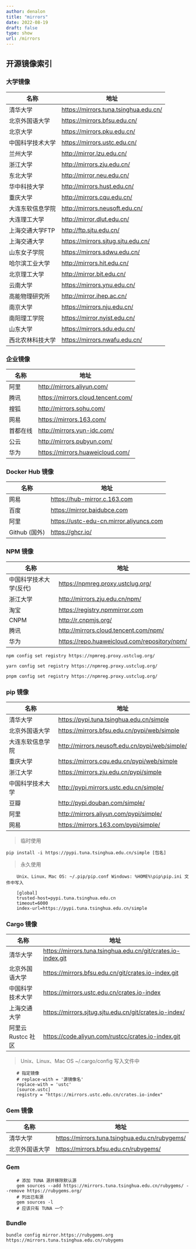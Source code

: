 ```yaml
---
author: denalon
title: "mirrors"
date: 2022-08-19
draft: false
type: show
url: /mirrors
---
```


## 开源镜像索引


### 大学镜像	

|	名称	|	地址	|
|	----	|	----	|
|	清华大学	|	https://mirrors.tuna.tsinghua.edu.cn/	|
|	北京外国语大学	|	https://mirrors.bfsu.edu.cn/	|
|	北京大学	|	https://mirrors.pku.edu.cn/	|
|	中国科学技术大学	|	https://mirrors.ustc.edu.cn/	|
|	兰州大学	|	http://mirror.lzu.edu.cn/	|
|	浙江大学	|	http://mirrors.zju.edu.cn/	|
|	东北大学	|	http://mirror.neu.edu.cn/	|
|	华中科技大学	|	http://mirrors.hust.edu.cn/	|
|	重庆大学	|	http://mirrors.cqu.edu.cn/	|
|	大连东软信息学院	|	http://mirrors.neusoft.edu.cn/	|
|	大连理工大学	|	http://mirror.dlut.edu.cn/	|
|	上海交通大学FTP	|	http://ftp.sjtu.edu.cn/	|
|	上海交通大学	|	https://mirrors.sjtug.sjtu.edu.cn/	|
|	山东女子学院	|	https://mirrors.sdwu.edu.cn/	|
|	哈尔滨工业大学	|	http://mirrors.hit.edu.cn/	|
|	北京理工大学	|	http://mirror.bit.edu.cn/	|
|	云南大学	|	https://mirrors.ynu.edu.cn/	|
|	高能物理研究所	|	http://mirror.ihep.ac.cn/	|
|	南京大学	|	https://mirrors.nju.edu.cn/	|
|	南阳理工学院	|	https://mirror.nyist.edu.cn/	|
|	山东大学	|	https://mirrors.sdu.edu.cn/	|
|	西北农林科技大学	|	https://mirrors.nwafu.edu.cn/	|

### 企业镜像		

|	名称	|	地址	|
|	----	|	----	|
|	阿里	|	http://mirrors.aliyun.com/	|
|	腾讯	|	https://mirrors.cloud.tencent.com/	|
|	搜狐	|	http://mirrors.sohu.com/	|
|	网易	|	https://mirrors.163.com/	|
|	首都在线	|	http://mirrors.yun-idc.com/	|
|	公云	|	http://mirrors.pubyun.com/	|
|	华为	|	https://mirrors.huaweicloud.com/	|
				
### Docker Hub 镜像
    		
|	名称	|	地址	|
|	----	|	----	|
|	网易	|	https://hub-mirror.c.163.com	|
|	百度	|	https://mirror.baidubce.com	|
|	阿里	|	https://ustc-edu-cn.mirror.aliyuncs.com	|
|	Github (国外)	|	https://ghcr.io/	|
				
### NPM 镜像			
|	名称	|	地址	|
|	----	|	----	|
|	中国科学技术大学(反代)	|	https://npmreg.proxy.ustclug.org/	|
|	浙江大学	|	http://mirrors.zju.edu.cn/npm/	|
|	淘宝	|	https://registry.npmmirror.com	|
|	CNPM	|	http://r.cnpmjs.org/	|
|	腾讯	|	http://mirrors.cloud.tencent.com/npm/	|
|	华为	|	https://repo.huaweicloud.com/repository/npm/	|
				
				
```	
npm config set registry https://npmreg.proxy.ustclug.org/
```
```	
yarn config set registry https://npmreg.proxy.ustclug.org/
```
```	
pnpm config set registry https://npmreg.proxy.ustclug.org/
```
				
### pip 镜像
			
|	名称	|	地址	|
|	----	|	----	|
|	清华大学	|	https://pypi.tuna.tsinghua.edu.cn/simple	|
|	北京外国语大学	|	https://mirrors.bfsu.edu.cn/pypi/web/simple	|
|	大连东软信息学院	|	http://mirrors.neusoft.edu.cn/pypi/web/simple/	|
|	重庆大学	|	https://mirrors.cqu.edu.cn/pypi/web/simple	|
|	浙江大学	|	https://mirrors.zju.edu.cn/pypi/simple	|
|	中国科学技术大学	|	http://pypi.mirrors.ustc.edu.cn/simple/	|
|	豆瓣	|	http://pypi.douban.com/simple/	|
|	阿里	|	http://mirrors.aliyun.com/pypi/simple/	|
|	网易	|	https://mirrors.163.com/pypi/simple/	|
	
> 临时使用					
```
pip install -i https://pypi.tuna.tsinghua.edu.cn/simple [包名]
```		
				
> 永久使用	

```
	Unix、Linux、Mac OS: ~/.pip/pip.conf Windows: %HOME%\pip\pip.ini 文件中写入			
				
	[global]			
	trusted-host=pypi.tuna.tsinghua.edu.cn			
	timeout=6000			
	index-url=https://pypi.tuna.tsinghua.edu.cn/simple	
```

				
### Cargo 镜像

|	名称	|	地址	|
|	----	|	----	|
|	清华大学	|	https://mirrors.tuna.tsinghua.edu.cn/git/crates.io-index.git	|
|	北京外国语大学	|	https://mirrors.bfsu.edu.cn/git/crates.io-index.git	|
|	中国科学技术大学	|	https://mirrors.ustc.edu.cn/crates.io-index	|
|	上海交通大学	|	https://mirrors.sjtug.sjtu.edu.cn/git/crates.io-index/	|
|	阿里云 Rustcc 社区	|	https://code.aliyun.com/rustcc/crates.io-index.git	|
	
> Unix、Linux、Mac OS ~/.cargo/config 写入文件中	

```			
	# 指定镜像			
	# replace-with = '源镜像名'			
	replace-with = 'ustc'			
	[source.ustc]			
	registry = "https://mirrors.ustc.edu.cn/crates.io-index"		
```	
				
### Gem 镜像

|	名称	|	地址	|
|	----	|	----	|
|	清华大学	|	https://mirrors.tuna.tsinghua.edu.cn/rubygems/	|
|	北京外国语大学	|	https://mirrors.bfsu.edu.cn/rubygems/	|

### Gem	

```			
	# 添加 TUNA 源并移除默认源			
	gem sources --add https://mirrors.tuna.tsinghua.edu.cn/rubygems/ --remove https://rubygems.org/			
	# 列出已有源			
	gem sources -l			
	# 应该只有 TUNA 一个			
```

### Bundle	

```			
bundle config mirror.https://rubygems.org https://mirrors.tuna.tsinghua.edu.cn/rubygems
```
